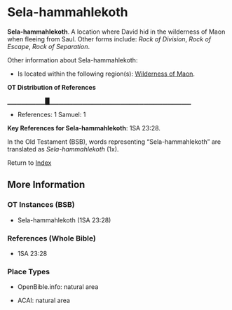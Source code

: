 # Sela-hammahlekoth
**Sela-hammahlekoth**. 
A location where David hid in the wilderness of Maon when fleeing from Saul. 
Other forms include: 
*Rock of Division*, *Rock of Escape*, *Rock of Separation*. 




Other information about Sela-hammahlekoth:


* Is located within the following region(s): 
[Wilderness of Maon](WildernessOfMaon.md). 


**OT Distribution of References**

▁▁▁▁▁▁▁▁█▁▁▁▁▁▁▁▁▁▁▁▁▁▁▁▁▁▁▁▁▁▁▁▁▁▁▁▁▁▁
* References: 1 Samuel: 1



**Key References for Sela-hammahlekoth**: 
1SA 23:28. 


In the Old Testament (BSB), words representing “Sela-hammahlekoth” are translated as 
*Sela-hammahlekoth* (1x). 




Return to [Index](00-Index.md)

## More Information

### OT Instances (BSB)

* Sela-hammahlekoth (1SA 23:28)



### References (Whole Bible)

* 1SA 23:28


### Place Types

* OpenBible.info: natural area

* ACAI: natural area




